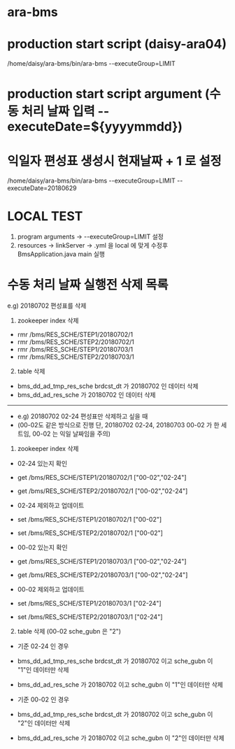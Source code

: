 # ara-bms

# production start script (daisy-ara04)
/home/daisy/ara-bms/bin/ara-bms --executeGroup=LIMIT

# production start script argument (수동 처리 날짜 입력 --executeDate=${yyyymmdd})
# 익일자 편성표 생성시 현재날짜 + 1 로 설정
/home/daisy/ara-bms/bin/ara-bms --executeGroup=LIMIT --executeDate=20180629

# LOCAL TEST
1. program arguments -> --executeGroup=LIMIT 설정
2. resources -> linkServer -> .yml 을 local 에 맞게 수정후 BmsApplication.java main 실행

# 수동 처리 날짜 실행전 삭제 목록
e.g) 20180702 편성표를 삭제
1. zookeeper index 삭제
* rmr /bms/RES_SCHE/STEP1/20180702/1
* rmr /bms/RES_SCHE/STEP2/20180702/1
* rmr /bms/RES_SCHE/STEP1/20180703/1
* rmr /bms/RES_SCHE/STEP2/20180703/1

2. table 삭제
* bms_dd_ad_tmp_res_sche brdcst_dt 가 20180702 인 데이터 삭제
* bms_dd_ad_res_sche 가 20180702 인 데이터 삭제

---

* e.g) 20180702 02-24 편성표만 삭제하고 싶을 때 
* (00-02도 같은 방식으로 진행 단, 20180702 02-24, 20180703 00-02 가 한 세트임, 00-02 는 익일 날짜임을 주의)
1. zookeeper index 삭제 
* 02-24 있는지 확인
* get /bms/RES_SCHE/STEP1/20180702/1 ["00-02","02-24"]
* get /bms/RES_SCHE/STEP2/20180702/1 ["00-02","02-24"]
* 02-24 제외하고 업데이트
* set /bms/RES_SCHE/STEP1/20180702/1 ["00-02"]
* set /bms/RES_SCHE/STEP2/20180702/1 ["00-02"]

* 00-02 있는지 확인
* get /bms/RES_SCHE/STEP1/20180703/1 ["00-02","02-24"]
* get /bms/RES_SCHE/STEP2/20180703/1 ["00-02","02-24"]
* 00-02 제외하고 업데이트
* set /bms/RES_SCHE/STEP1/20180703/1 ["02-24"]
* set /bms/RES_SCHE/STEP2/20180703/1 ["02-24"]

2. table 삭제 (00-02 sche_gubn 은 "2")
* 기준 02-24 인 경우
* bms_dd_ad_tmp_res_sche brdcst_dt 가 20180702 이고 sche_gubn 이 "1"인 데이터만 삭제
* bms_dd_ad_res_sche 가 20180702 이고 sche_gubn 이 "1"인 데이터만 삭제

* 기준 00-02 인 경우
* bms_dd_ad_tmp_res_sche brdcst_dt 가 20180702 이고 sche_gubn 이 "2"인 데이터만 삭제
* bms_dd_ad_res_sche 가 20180702 이고 sche_gubn 이 "2"인 데이터만 삭제

